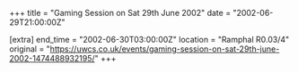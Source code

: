 +++
title = "Gaming Session on Sat 29th June 2002"
date = "2002-06-29T21:00:00Z"

[extra]
end_time = "2002-06-30T03:00:00Z"
location = "Ramphal R0.03/4"
original = "https://uwcs.co.uk/events/gaming-session-on-sat-29th-june-2002-1474488932195/"
+++



